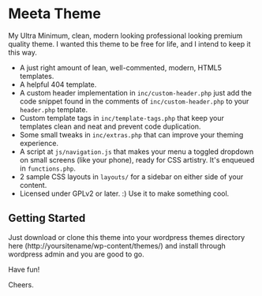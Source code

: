 
Meeta Theme
===


My Ultra Minimum, clean, modern looking professional looking premium quality theme. I wanted this theme to be free for life, and I intend to keep it this way.

* A just right amount of lean, well-commented, modern, HTML5 templates.
* A helpful 404 template.
* A custom header implementation in `inc/custom-header.php` just add the code snippet found in the comments of `inc/custom-header.php` to your `header.php` template.
* Custom template tags in `inc/template-tags.php` that keep your templates clean and neat and prevent code duplication.
* Some small tweaks in `inc/extras.php` that can improve your theming experience.
* A script at `js/navigation.js` that makes your menu a toggled dropdown on small screens (like your phone), ready for CSS artistry. It's enqueued in `functions.php`.
* 2 sample CSS layouts in `layouts/` for a sidebar on either side of your content.
* Licensed under GPLv2 or later. :) Use it to make something cool.

Getting Started
---------------
Just download or clone this theme into your wordpress themes directory here (http://yoursitename/wp-content/themes/) and install through wordpress admin and you are good to go.

Have fun!

Cheers.
